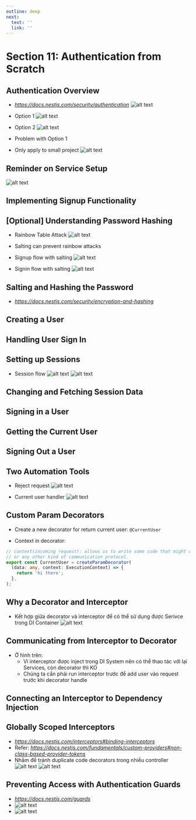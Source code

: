 ```yaml
---
outline: deep
next:
  text: ''
  link: ''
---
```


# Section 11: Authentication from Scratch

## Authentication Overview
  - *https://docs.nestjs.com/security/authentication*
  ![alt text](img/image-43.png) 
  - Option 1
  ![alt text](img/image-44.png)

  - Option 2
  ![alt text](img/image-45.png)

  - Problem with Option 1
  - Only apply to small project
  ![alt text](img/image-46.png)

## Reminder on Service Setup
  ![alt text](img/image-47.png)

## Implementing Signup Functionality
## [Optional] Understanding Password Hashing
  - Rainbow Table Attack
  ![alt text](img/image-48.png)

  - Salting can prevent rainbow attacks
  
  - Signup flow with salting
  ![alt text](img/image-49.png)

  - Signin flow with salting
  ![alt text](img/image-50.png)

## Salting and Hashing the Password
  - *https://docs.nestjs.com/security/encryption-and-hashing*

## Creating a User
## Handling User Sign In

## Setting up Sessions
  - Session flow
  ![alt text](img/image-51.png)
  ![alt text](img/image-52.png)


## Changing and Fetching Session Data
## Signing in a User
## Getting the Current User
## Signing Out a User
## Two Automation Tools
  - Reject request
  ![alt text](img/image-53.png)

  - Current user handler
  ![alt text](img/image-54.png)

## Custom Param Decorators
  - Create a new decorator for return current user: `@CurrentUser`

  - Context in decorator:
  ```typescript
  // context(incoming request): allows us to write some code that might work equally well with WebSockets, gRPC, Http, GraphQL
  // or any other kind of communication protocol.
  export const CurrentUser = createParamDecorator(
    (data: any, context: ExecutionContext) => {
      return 'hi there';
    },
  );

  ```

## Why a Decorator and Interceptor
  - Kết hợp giữa decorator và interceptor để có thể sử dụng được Serivce trong DI Container
  ![alt text](img/image-55.png)

## Communicating from Interceptor to Decorator
  - Ở hình trên:
    - Vì interceptor được inject trong DI System nên có thể thao tác với lại Services, còn decorator thì KO
    - Chúng ta cần phải run interceptor trước để add user vào request trước khi decorator handle

## Connecting an Interceptor to Dependency Injection
## Globally Scoped Interceptors
  - *https://docs.nestjs.com/interceptors#binding-interceptors*
  - Refer: *https://docs.nestjs.com/fundamentals/custom-providers#non-class-based-provider-tokens*
  - Nhằm để tránh duplicate code decorators trong nhiều controller
  ![alt text](img/image-56.png)
  ![alt text](img/image-57.png)
  
## Preventing Access with Authentication Guards
  - *https://docs.nestjs.com/guards*
  - ![alt text](img/image-58.png)
  - ![alt text](img/image-59.png)